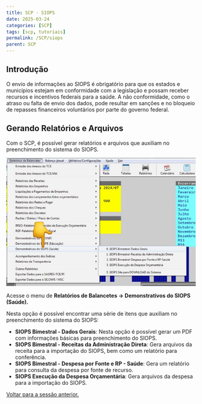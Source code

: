 ```yaml
---
title: SCP - SIOPS
date: 2025-03-24
categories: [SCP]
tags: [scp, tutoriais]
permalink: /SCP/siops
parent: SCP
---
```


## Introdução

O envio de informações ao SIOPS é obrigatório para que os estados e municípios estejam em conformidade com a legislação e possam receber recursos e incentivos federais para a saúde. A não conformidade, como o atraso ou falta de envio dos dados, pode resultar em sanções e no bloqueio de repasses financeiros voluntários por parte do governo federal.

## Gerando Relatórios e Arquivos

Com o SCP, é possível gerar relatórios e arquivos que auxiliam no preenchimento do sistema do SIOPS.

![Imagem - SIOPS 1](/assets/img/scp/siops/siops1.jpeg)

Acesse o menu de **Relatórios de Balancetes → Demonstrativos do SIOPS (Saúde).**

Nesta opção é possível encontrar uma série de itens que auxiliam no preenchimento do sistema do SIOPS:

- **SIOPS Bimestral - Dados Gerais**: Nesta opção é possível gerar um PDF com informações básicas para preenchimento do SIOPS.
- **SIOPS Bimestral - Receitas da Administração Direta**: Gera arquivos da receita para a importação do SIOPS, bem como um relatório para conferência.
- **SIOPS Bimestral - Despesa por Fonte e RP - Saúde**: Gera um relatório para consulta da despesa por fonte de recurso.
- **SIOPS Execução da Despesa Orçamentária**: Gera arquivos da despesa para a importação do SIOPS.

[Voltar para a sessão anterior.](/SCP)